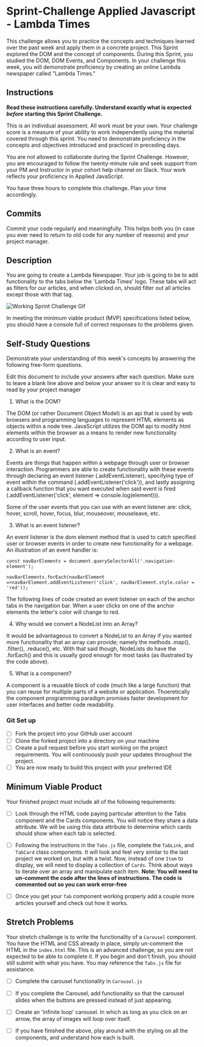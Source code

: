 # Sprint-Challenge Applied Javascript - Lambda Times

This challenge allows you to practice the concepts and techniques learned over the past week and apply them in a concrete project. This Sprint explored the DOM and the concept of components. During this Sprint, you studied the DOM, DOM Events, and Components. In your challenge this week, you will demonstrate proficiency by creating an online Lambda newspaper called "Lambda Times."

## Instructions

**Read these instructions carefully. Understand exactly what is expected _before_ starting this Sprint Challenge.**

This is an individual assessment. All work must be your own. Your challenge score is a measure of your ability to work independently using the material covered through this sprint. You need to demonstrate proficiency in the concepts and objectives introduced and practiced in preceding days.

You are not allowed to collaborate during the Sprint Challenge. However, you are encouraged to follow the twenty-minute rule and seek support from your PM and Instructor in your cohort help channel on Slack. Your work reflects your proficiency in Applied JavaScript.

You have three hours to complete this challenge. Plan your time accordingly.

## Commits

Commit your code regularly and meaningfully. This helps both you (in case you ever need to return to old code for any number of reasons) and your project manager.

## Description

You are going to create a Lambda Newspaper. Your job is going to be to add functionality to the tabs below the 'Lambda Times' logo. These tabs will act as filters for our articles, and when clicked on, should filter out all articles except those with that tag.

![Working Sprint Challenge Gif](./Sprint-Challenge.gif 'Example of working project')

In meeting the minimum viable product (MVP) specifications listed below, you should have a console full of correct responses to the problems given.

## Self-Study Questions

Demonstrate your understanding of this week's concepts by answering the following free-form questions.

Edit this document to include your answers after each question. Make sure to leave a blank line above and below your answer so it is clear and easy to read by your project manager

1. What is the DOM?

The DOM (or rather Document Object Model) is an api that is used by web browsers and programming languages to represent HTML elements as objects within a node tree. JavaScript utilizes the DOM api to modify html elements within the browser as a means to render new functionality according to user input. 

2. What is an event?

Events are things that happen within a webpage through user or browser interaction. Programmers are able to create functionality with these events through declaring an event listener (.addEventListener), specifying type of event within the command (.addEventListener('click')), and lastly assigning a callback function that you want executed when said event is fired (.addEventListener('click', element => console.log(element))).

Some of the user events that you can use with an event listener are: click, hover, scroll, hover, focus, blur, mouseover, mouseleave, etc.

3. What is an event listener?

An event listener is the dom element method that is used to catch specified user or browser events in order to create new functionality for a webpage. An illustration of an event handler is:
```
const navBarElements = document.querySelectorAll('.navigation-element');

navBarElements.forEach(navBarElement =>navBarElement.addEventListener('click', navBarElement.style.color = 'red'));
```
The following lines of code created an event listener on each of the anchor tabs in the navigation bar. When a user clicks on one of the anchor elements the letter's color will change to red.

4. Why would we convert a NodeList into an Array?

It would be advantageous to convert a NodeList to an Array if you wanted more functionality that an array can provide; namely the methods .map(), .filter(), .reduce(), etc. With that said though, NodeLists do have the .forEach() and this is usually good enough for most tasks (as illustrated by the code above). 

5. What is a component?

A component is a reusable block of code (much like a large function) that you can reuse for multiple parts of a website or application. Thoeretically the component programming paradigm promises faster development for user interfaces and better code readability. 

### Git Set up

* [ ] Fork the project into your GitHub user account
* [ ] Clone the forked project into a directory on your machine
* [ ] Create a pull request before you start working on the project requirements.  You will continuously push your updates throughout the project.
* [ ] You are now ready to build this project with your preferred IDE

## Minimum Viable Product

Your finished project must include all of the following requirements:

* [ ] Look through the HTML code paying particular attention to the Tabs component and the Cards components. You will notice they share a data attribute. We will be using this data attribute to determine which cards should show when each tab is selected.

* [ ] Following the instructions in the `Tabs.js` file, complete the `TabLink`, and `TabCard` class components. It will look and feel very similar to the last project we worked on, but with a twist. Now, instead of one `Item` to display, we will need to display a collection of `Cards`. Think about ways to iterate over an array and manipulate each item.  **Note: You will need to un-comment the code after the lines of instructions.  The code is commented out so you can work error-free**

* [ ] Once you get your `Tab` component working properly add a couple more articles yourself and check out how it works.

## Stretch Problems

Your stretch challenge is to write the functionality of a `Carousel` component. You have the HTML and CSS already in place, simply un-comment the HTML in the `index.html` file. This is an advanced challenge, so you are not expected to be able to complete it. If you begin and don't finish, you should still submit with what you have. You may reference the `Tabs.js` file for assistance.

* [ ] Complete the carousel functionality in `Carousel.js`

* [ ] If you complete the Carousel, add functionality so that the carousel slides when the buttons are pressed instead of just appearing.

* [ ] Create an 'infinite loop' carousel. In which as long as you click on an arrow, the array of images will loop over itself.

* [ ] If you have finished the above, play around with the styling on all the components, and understand how each is built.
